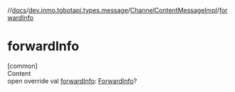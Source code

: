 //[docs](../../../index.md)/[dev.inmo.tgbotapi.types.message](../index.md)/[ChannelContentMessageImpl](index.md)/[forwardInfo](forward-info.md)



# forwardInfo  
[common]  
Content  
open override val [forwardInfo](forward-info.md): [ForwardInfo](../-forward-info/index.md)?  




